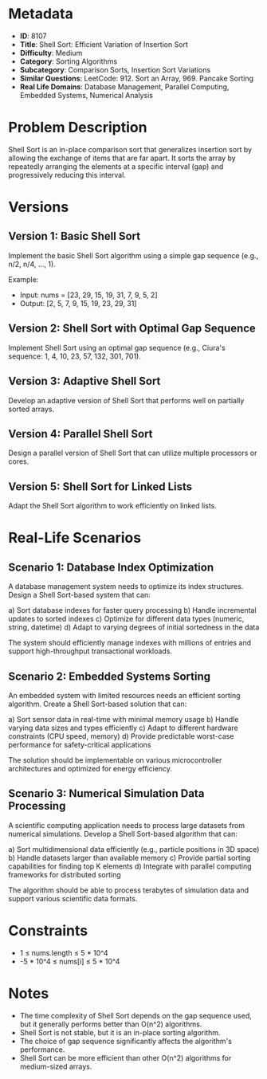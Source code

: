 # Metadata

- **ID**: 8107
- **Title**: Shell Sort: Efficient Variation of Insertion Sort
- **Difficulty**: Medium
- **Category**: Sorting Algorithms
- **Subcategory**: Comparison Sorts, Insertion Sort Variations
- **Similar Questions**: LeetCode: 912. Sort an Array, 969. Pancake Sorting
- **Real Life Domains**: Database Management, Parallel Computing, Embedded Systems, Numerical Analysis

# Problem Description

Shell Sort is an in-place comparison sort that generalizes insertion sort by allowing the exchange of items that are far apart. It sorts the array by repeatedly arranging the elements at a specific interval (gap) and progressively reducing this interval.

# Versions

## Version 1: Basic Shell Sort

Implement the basic Shell Sort algorithm using a simple gap sequence (e.g., n/2, n/4, ..., 1).

Example:
- Input: nums = [23, 29, 15, 19, 31, 7, 9, 5, 2]
- Output: [2, 5, 7, 9, 15, 19, 23, 29, 31]

## Version 2: Shell Sort with Optimal Gap Sequence

Implement Shell Sort using an optimal gap sequence (e.g., Ciura's sequence: 1, 4, 10, 23, 57, 132, 301, 701).

## Version 3: Adaptive Shell Sort

Develop an adaptive version of Shell Sort that performs well on partially sorted arrays.

## Version 4: Parallel Shell Sort

Design a parallel version of Shell Sort that can utilize multiple processors or cores.

## Version 5: Shell Sort for Linked Lists

Adapt the Shell Sort algorithm to work efficiently on linked lists.

# Real-Life Scenarios

## Scenario 1: Database Index Optimization

A database management system needs to optimize its index structures. Design a Shell Sort-based system that can:

a) Sort database indexes for faster query processing
b) Handle incremental updates to sorted indexes
c) Optimize for different data types (numeric, string, datetime)
d) Adapt to varying degrees of initial sortedness in the data

The system should efficiently manage indexes with millions of entries and support high-throughput transactional workloads.

## Scenario 2: Embedded Systems Sorting

An embedded system with limited resources needs an efficient sorting algorithm. Create a Shell Sort-based solution that can:

a) Sort sensor data in real-time with minimal memory usage
b) Handle varying data sizes and types efficiently
c) Adapt to different hardware constraints (CPU speed, memory)
d) Provide predictable worst-case performance for safety-critical applications

The solution should be implementable on various microcontroller architectures and optimized for energy efficiency.

## Scenario 3: Numerical Simulation Data Processing

A scientific computing application needs to process large datasets from numerical simulations. Develop a Shell Sort-based algorithm that can:

a) Sort multidimensional data efficiently (e.g., particle positions in 3D space)
b) Handle datasets larger than available memory
c) Provide partial sorting capabilities for finding top K elements
d) Integrate with parallel computing frameworks for distributed sorting

The algorithm should be able to process terabytes of simulation data and support various scientific data formats.

# Constraints

- 1 ≤ nums.length ≤ 5 * 10^4
- -5 * 10^4 ≤ nums[i] ≤ 5 * 10^4

# Notes

- The time complexity of Shell Sort depends on the gap sequence used, but it generally performs better than O(n^2) algorithms.
- Shell Sort is not stable, but it is an in-place sorting algorithm.
- The choice of gap sequence significantly affects the algorithm's performance.
- Shell Sort can be more efficient than other O(n^2) algorithms for medium-sized arrays.